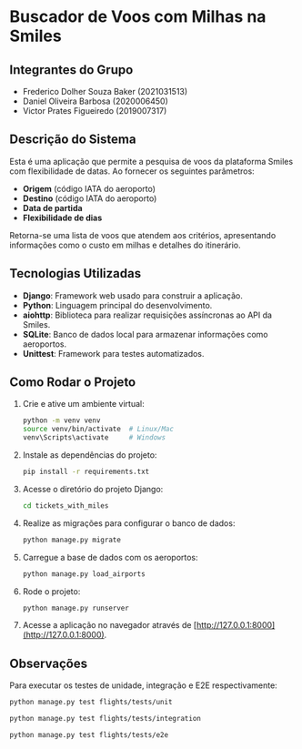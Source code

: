 # Buscador de Voos com Milhas na Smiles

## Integrantes do Grupo
- Frederico Dolher Souza Baker (2021031513)
- Daniel Oliveira Barbosa (2020006450)
- Victor Prates Figueiredo (2019007317)

## Descrição do Sistema
Esta é uma aplicação que permite a pesquisa de voos da plataforma Smiles com flexibilidade de datas. Ao fornecer os seguintes parâmetros:
- **Origem** (código IATA do aeroporto)
- **Destino** (código IATA do aeroporto)
- **Data de partida**
- **Flexibilidade de dias**

Retorna-se uma lista de voos que atendem aos critérios, apresentando informações como o custo em milhas e detalhes do itinerário.

## Tecnologias Utilizadas
- **Django**: Framework web usado para construir a aplicação.
- **Python**: Linguagem principal do desenvolvimento.
- **aiohttp**: Biblioteca para realizar requisições assíncronas ao API da Smiles.
- **SQLite**: Banco de dados local para armazenar informações como aeroportos.
- **Unittest**: Framework para testes automatizados.

## Como Rodar o Projeto

1. Crie e ative um ambiente virtual:
   ```bash
   python -m venv venv
   source venv/bin/activate  # Linux/Mac
   venv\Scripts\activate     # Windows
   ```

2. Instale as dependências do projeto:
   ```bash
   pip install -r requirements.txt
   ```

3. Acesse o diretório do projeto Django:
   ```bash
   cd tickets_with_miles
   ```

4. Realize as migrações para configurar o banco de dados:
   ```bash
   python manage.py migrate
   ```

5. Carregue a base de dados com os aeroportos:
   ```bash
   python manage.py load_airports
   ```

6. Rode o projeto:
   ```bash
   python manage.py runserver
   ```

7. Acesse a aplicação no navegador através de [http://127.0.0.1:8000](http://127.0.0.1:8000).

## Observações

Para executar os testes de unidade, integração e E2E respectivamente:

```bash
python manage.py test flights/tests/unit
```

```bash
python manage.py test flights/tests/integration
```

```bash
python manage.py test flights/tests/e2e
```